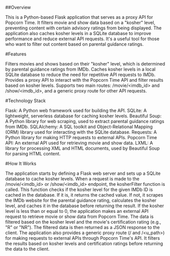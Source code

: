 ##Overview

This is a Python-based Flask application that serves as a proxy API for Popcorn Time. It filters movie and show data based on a "kosher" level, preventing content with certain advisory ratings from being displayed. The application also caches kosher levels in a SQLite database to improve performance and reduce external API requests. It's a useful tool for those who want to filter out content based on parental guidance ratings.

#Features

Filters movies and shows based on their "kosher" level, which is determined by parental guidance ratings from IMDb.
Caches kosher levels in a local SQLite database to reduce the need for repetitive API requests to IMDb.
Provides a proxy API to interact with the Popcorn Time API and filter results based on kosher levels.
Supports two main routes: /movie/<imdb_id> and /show/<imdb_id>, and a generic proxy route for other API requests.

#Technology Stack

Flask: A Python web framework used for building the API.
SQLite: A lightweight, serverless database for caching kosher levels.
Beautiful Soup: A Python library for web scraping, used to extract parental guidance ratings from IMDb.
SQLAlchemy: A SQL toolkit and Object-Relational Mapping (ORM) library used for interacting with the SQLite database.
Requests: A Python library for making HTTP requests to external APIs.
Popcorn Time API: An external API used for retrieving movie and show data.
LXML: A library for processing XML and HTML documents, used by Beautiful Soup for parsing HTML content.

#How It Works

The application starts by defining a Flask web server and sets up a SQLite database to cache kosher levels.
When a request is made to the /movie/<imdb_id> or /show/<imdb_id> endpoint, the kosherFilter function is called. This function checks if the kosher level for the given IMDb ID is cached in the database. If it is, it returns the cached value. If not, it scrapes the IMDb website for the parental guidance rating, calculates the kosher level, and caches it in the database before returning the result.
If the kosher level is less than or equal to 0, the application makes an external API request to retrieve movie or show data from Popcorn Time. The data is filtered based on the kosher level and the movie's certification rating (e.g., "R" or "NR").
The filtered data is then returned as a JSON response to the client.
The application also provides a generic proxy route (/ and /<u_path>) for making requests to external APIs through Popcorn Time's API. It filters the results based on kosher levels and certification ratings before returning the data to the client.
